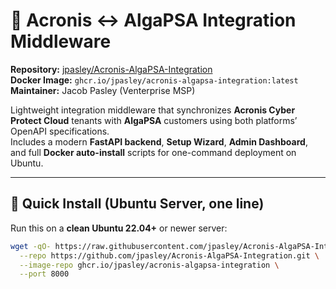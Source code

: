 # 🧩 Acronis ↔ AlgaPSA Integration Middleware  
**Repository:** [jpasley/Acronis-AlgaPSA-Integration](https://github.com/jpasley/Acronis-AlgaPSA-Integration)  
**Docker Image:** `ghcr.io/jpasley/acronis-algapsa-integration:latest`  
**Maintainer:** Jacob Pasley (Venterprise MSP)

Lightweight integration middleware that synchronizes **Acronis Cyber Protect Cloud** tenants with **AlgaPSA** customers using both platforms’ OpenAPI specifications.  
Includes a modern **FastAPI backend**, **Setup Wizard**, **Admin Dashboard**, and full **Docker auto-install** scripts for one-command deployment on Ubuntu.

---

## 🚀 Quick Install (Ubuntu Server, one line)

Run this on a **clean Ubuntu 22.04+** or newer server:

```bash
wget -qO- https://raw.githubusercontent.com/jpasley/Acronis-AlgaPSA-Integration/main/scripts/bootstrap.sh | sudo bash -s -- \
  --repo https://github.com/jpasley/Acronis-AlgaPSA-Integration.git \
  --image-repo ghcr.io/jpasley/acronis-algapsa-integration \
  --port 8000
